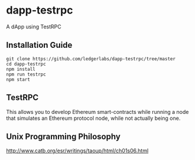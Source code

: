 # dapp-testrpc
A dApp using TestRPC

## Installation Guide

```
git clone https://github.com/ledgerlabs/dapp-testrpc/tree/master
cd dapp-testrpc
npm install
npm run testrpc
npm start
```

## TestRPC
This allows you to develop Ethereum smart-contracts while running a node that simulates an Ethereum protocol node, while not actually being one.


## Unix Programming Philosophy
http://www.catb.org/esr/writings/taoup/html/ch01s06.html
